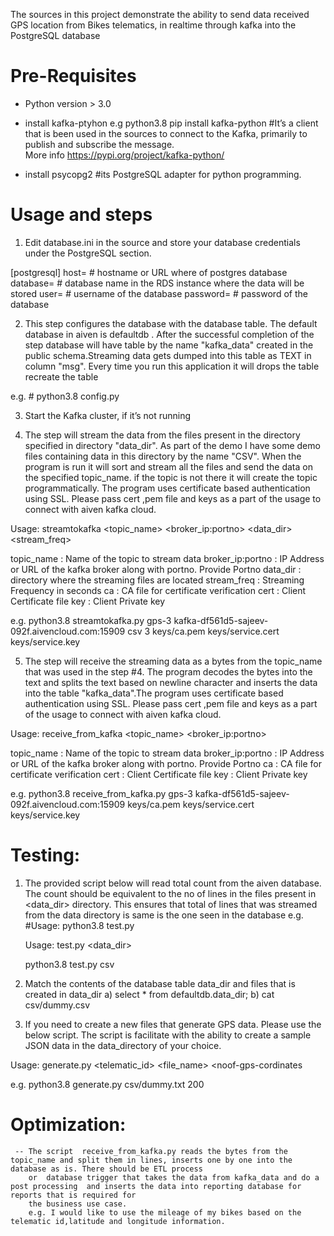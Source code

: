 The sources in this project demonstrate the ability to send data received GPS location from Bikes telematics, in realtime through kafka into the PostgreSQL database

# Pre-Requisites
- Python version > 3.0

- install kafka-ptyhon   e.g python3.8 pip install kafka-python
  #It’s a client that is been used in the sources to connect to the Kafka, primarily to publish and subscribe the message.  
     More info https://pypi.org/project/kafka-python/

- install psycopg2
  #its PostgreSQL adapter for python programming.

# Usage and steps

1) Edit database.ini in the source and store your database credentials under the PostgreSQL section.

[postgresql]
host=<host name or URI >      # hostname or URL where of postgres database
database=<database name>      # database name in the RDS instance where the data will be stored
user=<username>               # username of the database
password=<password>           # password of the database


2)  This step configures the database with the database table. The default database in aiven is defaultdb .  After the successful completion of the step 
    database will have  table by the name "kafka_data" created in the public  schema.Streaming data gets dumped into this table as TEXT in column "msg". 
    Every time you run this application it will drops the table recreate the table

e.g. #  python3.8 config.py

3) Start the Kafka cluster, if it’s not running


4) The step will stream the data from the files present in the directory  specified in directory "data_dir". As part of the demo I have some demo files containing data in this directory by the name "CSV".  When the program is run it will sort and stream all the files and send the data on the specified topic_name. if the topic is not there it will create  the topic programmatically. The program uses certificate based authentication using SSL. Please pass cert ,pem file and keys  as a part of the usage to connect with aiven kafka cloud.

Usage: streamtokafka <topic_name> <broker_ip:portno> <data_dir> <stream_freq> <ca> <cert> <key>
 
 topic_name	  : Name of the topic to stream data
 broker_ip:portno : IP Address or URL of the kafka broker along with portno. Provide Portno 
 data_dir         : directory where the streaming files are located
 stream_freq      : Streaming Frequency in seconds 
 ca               : CA file for certificate verification 
 cert             : Client Certificate file
 key              : Client Private key 

e.g. python3.8 streamtokafka.py gps-3  kafka-df561d5-sajeev-092f.aivencloud.com:15909 csv 3   keys/ca.pem keys/service.cert  keys/service.key 

5) The step will receive the streaming data as a bytes from the topic_name that was used in the step #4. The program decodes the bytes into the text and splits 
 the text based on  newline character and inserts the data into the table "kafka_data".The program uses certificate based authentication using SSL. Please pass cert ,pem file and keys  as a part of the usage to connect with aiven kafka cloud.


Usage: receive_from_kafka  <topic_name> <broker_ip:portno> <ca> <cert> <key>
 
 topic_name	  : Name of the topic to stream data
 broker_ip:portno : IP Address or URL of the kafka broker along with portno. Provide Portno 
 ca               : CA file for certificate verification 
 cert             : Client Certificate file
 key              : Client Private key 

e.g. python3.8 receive_from_kafka.py gps-3  kafka-df561d5-sajeev-092f.aivencloud.com:15909  keys/ca.pem keys/service.cert  keys/service.key

# Testing:

1) The provided  script below will read total count from the aiven database. The count should be equivalent to the no of lines in the files present in <data_dir> directory.
   This ensures that total of lines that was streamed from the data directory is same is the one seen in the database
   e.g. #Usage: python3.8 test.py  

   Usage: test.py  <data_dir>

   python3.8 test.py csv

2) Match the contents of the database table data_dir and files that is created in data_dir 
   a) select * from defaultdb.data_dir; 
   b) cat csv/dummy.csv

3) If you need to create a new files that generate GPS data. Please use the below script. The script is facilitate with the ability to create a sample JSON data in the data_directory of your choice.

Usage: generate.py  <telematic_id> <file_name> <noof-gps-cordinates

e.g.   python3.8 generate.py  csv/dummy.txt 200 

# Optimization:

     -- The script  receive_from_kafka.py reads the bytes from the topic_name and split them in lines, inserts one by one into the database as is. There should be ETL process 
        or  database trigger that takes the data from kafka_data and do a post processing  and inserts the data into reporting database for reports that is required for 
        the business use case.
        e.g. I would like to use the mileage of my bikes based on the telematic id,latitude and longitude information.

      
